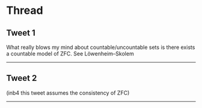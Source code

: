 # Thread

## Tweet 1

What really blows my mind about countable/uncountable sets is there exists a countable model of ZFC. See Löwenheim–Skolem

---

## Tweet 2

(inb4 this tweet assumes the consistency of ZFC)

---

